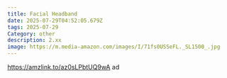 ```yaml
---
title: Facial Headband
date: 2025-07-29T04:52:05.679Z
tags: 2025-07-29
Category: other
description: 2.xx
image: https://m.media-amazon.com/images/I/71fs0USSeFL._SL1500_.jpg
---
```

https://amzlink.to/az0sLPbtUQ9wA ad